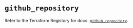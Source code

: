 # `github_repository`

Refer to the Terraform Registory for docs: [`github_repository`](https://registry.terraform.io/providers/integrations/github/5.39.0/docs/resources/repository).
